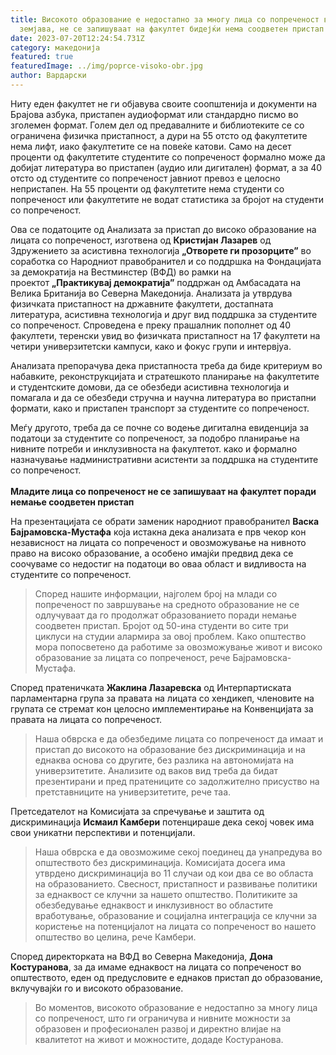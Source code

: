 ```yaml
---
title: Високото образование е недостапно за многу лица со попреченост во
  земјава, не се запишуваат на факултет бидејќи нема соодветен пристап
date: 2023-07-20T12:24:54.731Z
category: македонија
featured: true
featuredImage: ../img/poprce-visoko-obr.jpg
author: Вардарски
---
```

<!--StartFragment-->

Ниту еден факултет не ги објавува своите соопштенија и документи на Брајова азбука, пристапен аудиоформат или стандардно писмо во зголемен формат. Голем дел од предавалните и библиотеките се со ограничена физичка пристапност, а дури на 55 отсто од факултетите нема лифт, иако факултетите се на повеќе катови. Само на десет проценти од факултетите студентите со попреченост формално може да добијат литература во пристапен (аудио или дигитален) формат, а за 40 отсто од студентите со попреченост јавниот превоз е целосно непристапен. На 55 проценти од факултетите нема студенти со попреченост или факултетите не водат статистика за бројот на студенти со попреченост.



<!--EndFragment--><!--StartFragment-->

Ова се податоците од Анализата за пристап до високо образование на лицата со попреченост, изготвена од **Кристијан Лазарев** од Здружението за асистивна технологија **„Отворете ги прозорците”** во соработка со Народниот правобранител и со поддршка на Фондацијата за демократија на Вестминстер (ВФД) во рамки на проектот **„Практикувај демократија”** поддржан од Амбасадата на Велика Британија во Северна Македонија. Анализата ја утврдува физичката пристапност на државните факултети, достапната литература, асистивна технологија и друг вид поддршка за студентите со попреченост. Спроведена е преку прашалник пополнет од 40 факултети, теренски увид во физичката пристапност на 17 факултети на четири универзитетски кампуси, како и фокус групи и интервјуа.

Анализата препорачува дека пристапноста треба да биде критериум во набавките, реконструкцијата и стратешкото планирање на факултетите и студентските домови, да се обезбеди асистивна технологија и помагала и да се обезбеди стручна и научна литература во пристапни формати, како и пристапен транспорт за студентите со попреченост.

Меѓу другото, треба да се почне со водење дигитална евиденција за податоци за студентите со попреченост, за подобро планирање на нивните потреби и инклузивноста на факултетот. како и формално назначување надминистративни асистенти за поддршка на студентите со попреченост.\
**\
Младите лица со попреченост не се запишуваат на факултет поради немање соодветен пристап**

На презентацијата се обрати заменик народниот правобранител **Васка Бајрамовска-Мустафа** која истакна дека анализата е прв чекор кон независност на лицата со попреченост и овозможување на нивното право на високо образование, а особено имајќи предвид дека се соочуваме со недостиг на податоци во оваа област и видливоста на студентите со попреченост.

> Според нашите информации, најголем број на млади со попреченост по завршување на средното образование не се одлучуваат да го продолжат образованието поради немање соодветен пристап. Бројот од 50-ина студенти во сите три циклуси на студии алармира за овој проблем. Како општество мора попосветено да работиме за овозможување живот и високо образование за лицата со попреченост, рече Бајрамовска-Мустафа.

Според пратеничката **Жаклина Лазаревска** од Интерпартиската парламентарна група за правата на лицата со хендикеп, членовите на групата се стремат кон целосно имплементирање на Конвенцијата за правата на лицата со попреченост.

> Наша обврска е да обезбедиме лицата со попреченост да имаат и пристап до високото на образование без дискриминација и на еднаква основа со другите, без разлика на автономијата на универзитетите. Анализите од ваков вид треба да бидат презентирани и пред пратениците со задолжително присуство на претставниците на универзитетите, рече таа.

Претседателот на Комисијата за спречување и заштита од дискриминација **Исмаил Камбери** потенцираше дека секој човек има свои уникатни перспективи и потенцијали.

> Наша обврска е да овозможиме секој поединец да унапредува во општеството без дискриминација. Комисијата досега има утврдено дискриминација во 11 случаи од кои два се во областа на образованието. Свесност, пристапност и развивање политики за еднаквост се клучни за нашето општество. Политиките за обезбедување еднаквост и инклузивност во областите вработување, образование и социјална интеграција се клучни за користење на потенцијалот на лицата со попреченост во нашето општество во целина, рече Камбери.

Според директорката на ВФД во Северна Македонија, **Дона Костуранова**, за да имаме еднаквост на лицата со попреченост во општеството, еден од предусловите е еднаков пристап до образование, вклучувајќи го и високото образование.

> Во моментов, високото образование е недостапно за многу лица со попреченост, што ги ограничува и нивните можности за образовен и професионален развој и директно влијае на квалитетот на живот и можностите, додаде Костуранова.

<!--EndFragment-->